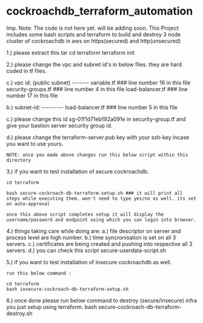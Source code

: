 # cockroachdb_terraform_automation
Imp. Note: The code is not here yet. will be adding soon. 
This Project includes some bash scripts and terraform to build and destroy 3 node cluster of cockroachdb in aws on https(secured) and http(unsecured)

1.) please extract this tar
    cd terraform
    terraform init

2.) please change the vpc and subnet id's in below files. they are hard coded in tf files.

  c.)  vpc id: (public subnet)
       -------
    variable.tf ### line number 16 in this file
    security-groups.tf ### line number 4 in this file
    load-balancer.tf ### line number 17 in this file 

  b.)  subnet-id:
       ---------
    load-balancer.tf ### line number 5 in this file



  c.) please change this id sg-01f1d71eb192a091e in security-group.tf and give your bastion server security group id.
     
  d.) please change the terraform-server.pub key with your ssh-key incase you want to use yours.


    NOTE: once you made above changes run this below script within this directory
   
3.) if you want to test installation of secure cockroachdb.
 
    cd terraform
 
    bash secure-cockroach-db-terraform-setup.sh ### it will print all steps while executing them. won't need to type yes/no as well. its set on auto-approval
    
    once this above script completes setup it will display the username/password and endpoint using which you can login into browser.

4.) things taking care while doing are:
   a.) file descriptor on server and process level are high number.
   b.) time syncronisation is set on all 3 servers.
   c.) certificates are being created and pushing into respective all 3 servers.
   d.) you can check this script secure-userdata-script.sh

5.) if you want to test installation of insecure cockroachdb as well. 

    run this below command :
    
    cd terraform
    bash insecure-cockroach-db-terraform-setup.sh

6.) once done please run below command to destroy (secure/insecure) infra you just setup using terraform.
    bash secure-cockroach-db-terraform-destroy.sh 



